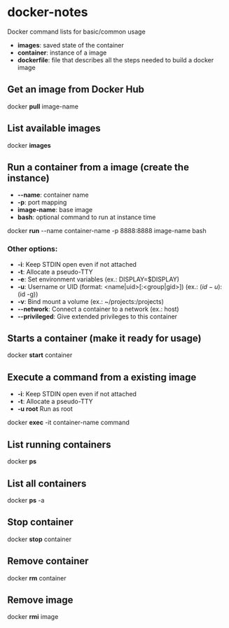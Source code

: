 # docker-notes
Docker command lists for basic/common usage

* **images**: saved state of the container
* **container**: instance of a image
* **dockerfile**: file that describes all the steps needed to build a docker image

## Get an image from Docker Hub
docker **pull** image-name

## List available images
docker **images**

## Run a container from a image (create the instance)
* **--name**: container name
* **-p**: port mapping
* **image-name**: base image
* **bash**: optional command to run at instance time

docker **run** --name container-name -p 8888:8888 image-name bash
### Other options:
* **-i**: Keep STDIN open even if not attached
* **-t**: Allocate a pseudo-TTY
* **-e**: Set environment variables (ex.: DISPLAY=$DISPLAY)
* **-u**: Username or UID (format: <name|uid>[:<group|gid>]) (ex.: $(id -u):$(id -g))
* **-v**: Bind mount a volume (ex.: ~/projects:/projects)
* **--network**: Connect a container to a network (ex.: host)
* **--privileged**: Give extended privileges to this container

## Starts a container (make it ready for usage)
docker **start** container

## Execute a command from a existing image
* **-i**: Keep STDIN open even if not attached
* **-t**: Allocate a pseudo-TTY
* **-u root** Run as root

docker **exec** -it container-name command

## List running containers
docker **ps**

## List all containers
docker **ps** -a

## Stop container
docker **stop** container

## Remove container
docker **rm** container

## Remove image
docker **rmi** image
